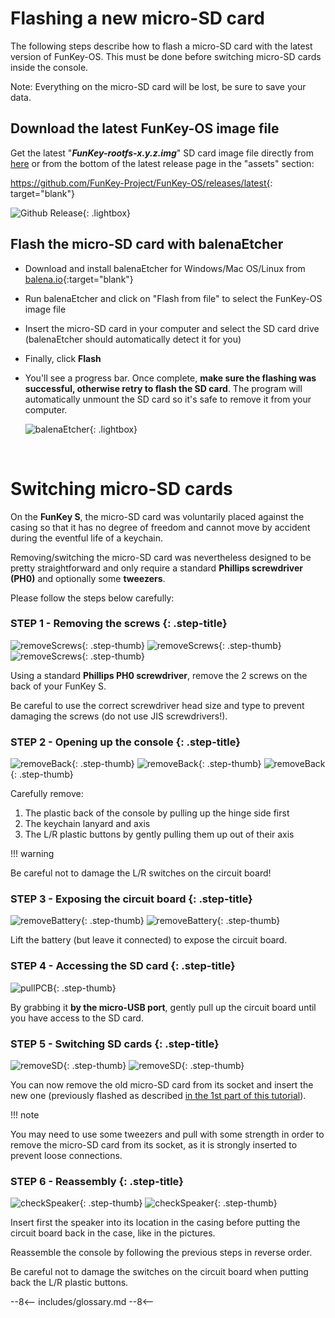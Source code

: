 # Flashing a new micro-SD card

The following steps describe how to flash a micro-SD card with the
latest version of FunKey-OS. This must be done before switching
micro-SD cards inside the console.

Note: Everything on the micro-SD card will be lost, be sure to save
your data.

## Download the latest FunKey-OS image file

Get the latest "***FunKey-rootfs-x.y.z.img***" SD card image file
directly from [here][1] or from the bottom of the latest release page
in the "assets" section:

https://github.com/FunKey-Project/FunKey-OS/releases/latest{: target="blank"}

![Github Release](/assets/images/github_sd_card_image.png){: .lightbox}

## Flash the micro-SD card with balenaEtcher

- Download and install balenaEtcher for Windows/Mac OS/Linux from
  [balena.io][2]{:target="blank"}

- Run balenaEtcher and click on "Flash from file" to select the
  FunKey-OS image file

- Insert the micro-SD card in your computer and select the SD card
  drive (balenaEtcher should automatically detect it for you)

- Finally, click **Flash** 

- You'll see a progress bar. Once complete, **make sure the flashing
  was successful, otherwise retry to flash the SD card**. The program
  will automatically unmount the SD card so it's safe to remove it
  from your computer.

  ![balenaEtcher](/assets/images/Flashing_successful.png){: .lightbox}

  <br />

# Switching micro-SD cards

On the **FunKey S**, the micro-SD card was voluntarily placed against
the casing so that it has no degree of freedom and cannot move by
accident during the eventful life of a keychain.

Removing/switching the micro-SD card was nevertheless designed to be
pretty straightforward and only require a standard **Phillips
screwdriver (PH0)** and optionally some **tweezers**.

Please follow the steps below carefully:

### **STEP 1 - Removing the screws** {: .step-title}
![removeScrews](/assets/images/disassembly/IMG_8800.jpg){: .step-thumb}
![removeScrews](/assets/images/disassembly/IMG_8801.jpg){: .step-thumb}
![removeScrews](/assets/images/disassembly/IMG_8803.jpg){: .step-thumb}

Using a standard **Phillips PH0 screwdriver**, remove the 2 screws on
the back of your FunKey S.

Be careful to use the correct screwdriver head size and type to
prevent damaging the screws (do not use JIS screwdrivers!).

### **STEP 2 - Opening up the console** {: .step-title}
![removeBack](/assets/images/disassembly/IMG_8848.jpg){: .step-thumb}
![removeBack](/assets/images/disassembly/IMG_8844.jpg){: .step-thumb}
![removeBack](/assets/images/disassembly/IMG_8813.jpg){: .step-thumb}

Carefully remove:

1. The plastic back of the console by pulling up the hinge side first
2. The keychain lanyard and axis
3. The L/R plastic buttons by gently pulling them up out of their axis

!!! warning

   Be careful not to damage the L/R switches on the circuit board!

### **STEP 3 - Exposing the circuit board** {: .step-title}
![removeBattery](/assets/images/disassembly/IMG_8818.jpg){: .step-thumb}
![removeBattery](/assets/images/disassembly/IMG_8822.jpg){: .step-thumb}

Lift the battery (but leave it connected) to expose the circuit board.

### **STEP 4 - Accessing the SD card** {: .step-title}
![pullPCB](/assets/images/disassembly/IMG_8833.jpg){: .step-thumb}

By grabbing it **by the micro-USB port**, gently pull up the circuit
board until you have access to the SD card.

### **STEP 5 - Switching SD cards** {: .step-title}
![removeSD](/assets/images/disassembly/IMG_8835.jpg){: .step-thumb}
![removeSD](/assets/images/disassembly/IMG_8836.jpg){: .step-thumb}

You can now remove the old micro-SD card from its socket and insert
the new one (previously flashed as described [in the 1st part of this
tutorial][3]).

!!! note

   You may need to use some tweezers and pull with some strength in
   order to remove the micro-SD card from its socket, as it is
   strongly inserted to prevent loose connections.

### **STEP 6 - Reassembly** {: .step-title}
![checkSpeaker](/assets/images/disassembly/IMG_8865_YES.jpg){: .step-thumb}
![checkSpeaker](/assets/images/disassembly/IMG_8862_NO.jpg){: .step-thumb}

Insert first the speaker into its location in the casing before
putting the circuit board back in the case, like in the pictures.

Reassemble the console by following the previous steps in reverse order.

Be careful not to damage the switches on the circuit board when
putting back the L/R plastic buttons.

[1]: https://github.com/FunKey-Project/FunKey-OS/releases/download/FunKey-OS-2.0.0/FunKey-sdcard-2.0.0.img
[2]: https://www.balena.io/etcher/
[3]: #flashing-a-new-micro-sd-card

--8<--
includes/glossary.md
--8<--
